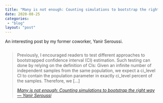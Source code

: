 ```yaml
---
title: "Many is not enough: Counting simulations to bootstrap the right way — Yanir Seroussi"
date: 2020-08-25
categories: 
 - "blog"
layout: "post"
---
```


<!-- wp:paragraph -->
An interesting post by my former coworker, Yanir Seroussi.


<!-- /wp:paragraph -->

<!-- wp:paragraph -->

<!-- /wp:paragraph -->

<!-- wp:image -->
<figure class="wp-block-image"><img src="https://yanirseroussi.files.wordpress.com/2020/08/santa-counting.jpg?quality=80&amp;strip=info&amp;w=1600" alt=""></figure>
<!-- /wp:image -->

<!-- wp:quote -->
> Previously, I encouraged readers to test different approaches to bootstrapped confidence interval (CI) estimation. Such testing can done by relying on the definition of CIs: Given an infinite number of independent samples from the same population, we expect a ci_level CI to contain the population parameter in exactly ci_level percent of the samples. Therefore, we […]
> 
> <cite><a href="http://yanirseroussi.com/2020/08/24/many-is-not-enough-counting-simulations-to-bootstrap-the-right-way/">Many is not enough: Counting simulations to bootstrap the right way — Yanir Seroussi</a></cite>

<!-- /wp:quote -->
